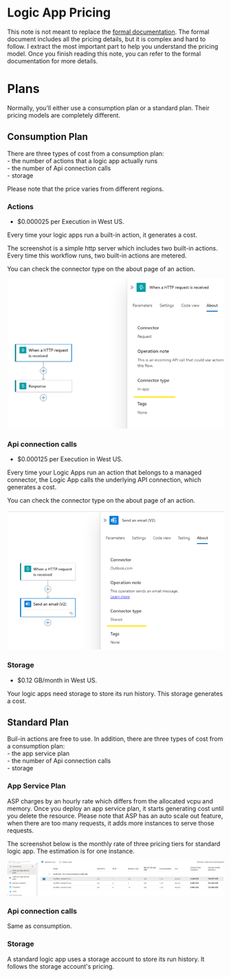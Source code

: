 # Logic App Pricing

This note is not meant to replace the [formal documentation](https://learn.microsoft.com/en-us/azure/logic-apps/logic-apps-pricing). The formal document includes all the pricing details, but it is complex and hard to follow. I extract the most important part to help you understand the pricing model. Once you finish reading this note, you can refer to the formal documentation for more details.

# Plans

Normally, you'll either use a consumption plan or a standard plan. Their pricing models are completely different.

## Consumption Plan

There are three types of cost from a consumption plan:  
	- the number of actions that a logic app actually runs  
	- the number of Api connection calls  
	- storage

Please note that the price varies from different regions.

### Actions

- $0.000025 per Execution in West US.

Every time your logic apps run a built-in action, it generates a cost. 

The screenshot is a simple http server which includes two built-in actions. Every time this workflow runs, two built-in actions are metered.

You can check the connector type on the about page of an action.

![action](./action.png)

### Api connection calls 

- $0.000125 per Execution in West US.

Every time your Logic Apps run an action that belongs to a managed connector, the Logic App calls the underlying API connection, which generates a cost.

You can check the connector type on the about page of an action.

![connection](./connection.png)

### Storage

- $0.12 GB/month in West US.

Your logic apps need storage to store its run history. This storage generates a cost.

## Standard Plan

Buil-in actions are free to use. In addition, there are three types of cost from a consumption plan:  
	- the app service plan  
	- the number of Api connection calls  
	- storage

### App Service Plan

ASP charges by an hourly rate which differs from the allocated vcpu and memory. Once you deploy an app service plan, it starts generating cost until you delete the resource. Please note that ASP has an auto scale out feature, when there are too many requests, it adds more instances to serve those requests. 

The screenshot below is the monthly rate of three pricing tiers for standard logic app. The estimation is for one instance.

![asp](./asp.png)

### Api connection calls 

Same as consumption.

### Storage

A standard logic app uses a storage account to store its run history. It follows the storage account's pricing.
